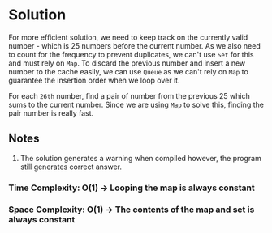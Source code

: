 # Solution

For more efficient solution, we need to keep track on the currently valid number - which is 25 numbers before the current number. As we also need to count for the frequency to prevent duplicates, we can't use `Set` for this and must rely on `Map`. To discard the previous number and insert a new number to the cache easily, we can use `Queue` as we can't rely on `Map` to guarantee the insertion order when we loop over it.

For each `26th` number, find a pair of number from the previous 25 which sums to the current number. Since we are using `Map` to solve this, finding the pair number is really fast.

## Notes

1. The solution generates a warning when compiled however, the program still generates correct answer. 

### Time Complexity: O(1) -> Looping the map is always constant
### Space Complexity: O(1) -> The contents of the map and set is always constant